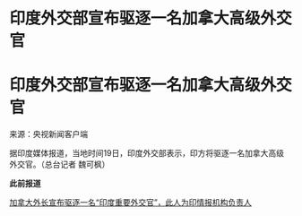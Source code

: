 # 印度外交部宣布驱逐一名加拿大高级外交官

# 印度外交部宣布驱逐一名加拿大高级外交官

来源：央视新闻客户端

据印度媒体报道，当地时间19日，印度外交部表示，印方将驱逐一名加拿大高级外交官。（总台记者 魏可枫）

**此前报道**

[加拿大外长宣布驱逐一名“印度重要外交官”，此人为印情报机构负责人](https://new.qq.com/rain/a/20230919A00UE500)

